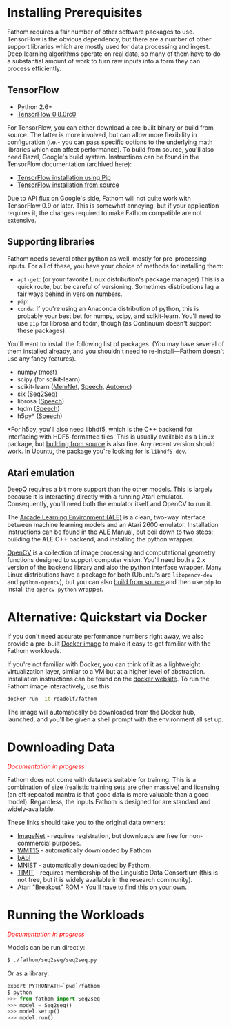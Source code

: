 # Installing Prerequisites

Fathom requires a fair number of other software packages to use. TensorFlow is the obvious dependency, but there are a number of other support libraries which are mostly used for data processing and ingest. Deep learning algorithms operate on real data, so many of them have to do a substantial amount of work to turn raw inputs into a form they can process efficiently.

## TensorFlow

 - Python 2.6+
 - [TensorFlow 0.8.0rc0](https://github.com/tensorflow/tensorflow/releases/tag/v0.8.0rc0)

For TensorFlow, you can either download a pre-built binary or build from source. The latter is more involved, but can allow more flexibility in configuration (i.e.- you can pass specific options to the underlying math libraries which can affect performance). To build from source, you'll also need Bazel, Google's build system. Instructions can be found in the TensorFlow documentation (archived here):

  - [TensorFlow installation using Pip](https://github.com/tensorflow/tensorflow/blob/v0.8.0rc0/tensorflow/g3doc/get_started/os_setup.md#pip-installation)
  - [TensorFlow installation from source](https://github.com/tensorflow/tensorflow/blob/v0.8.0rc0/tensorflow/g3doc/get_started/os_setup.md#installing-from-sources)

Due to API flux on Google's side, Fathom will not quite work with TensorFlow 0.9 or later. This is somewhat annoying, but if your application requires it, the changes required to make Fathom compatible are not extensive.

## Supporting libraries

Fathom needs several other python as well, mostly for pre-processing inputs. For all of these, you have your choice of methods for installing them:

 - `apt-get`: (or your favorite Linux distribution's package manager) This is a quick route, but be careful of versioning. Sometimes distributions lag a fair ways behind in version numbers.
 - `pip`: 
 - `conda`: If you're using an Anaconda distribution of python, this is probably your best bet for numpy, scipy, and scikit-learn. You'll need to use `pip` for librosa and tqdm, though (as Continuum doesn't support these packages).

You'll want to install the following list of packages. (You may have several of them installed already, and you shouldn't need to re-install&mdash;Fathom doesn't use any fancy features).

 - numpy (most)
 - scipy (for scikit-learn)
 - scikit-learn ([MemNet](/models/#memnet), [Speech](/models/#speech), [Autoenc](/models/#autoenc))
 - six ([Seq2Seq](/models/#seq2seq))
 - librosa ([Speech](/models/#speech))
 - tqdm ([Speech](/models/#speech))
 - h5py* ([Speech](/models/#speech))

*For h5py, you'll also need libhdf5, which is the C++ backend for interfacing with HDF5-formatted files. This is usually available as a Linux package, but [building from source](https://support.hdfgroup.org/downloads/index.html) is also fine. Any recent version should work. In Ubuntu, the package you're looking for is `libhdf5-dev`.

## Atari emulation

[DeepQ](/models/#deepq) requires a bit more support than the other models. This is largely because it is interacting directly with a running Atari emulator. Consequently, you'll need both the emulator itself and OpenCV to run it.

The [Arcade Learning Environment (ALE)](http://www.arcadelearningenvironment.org/) is a clean, two-way interface between machine learning models and an Atari 2600 emulator. Installation instructions can be found in the [ALE Manual](https://github.com/mgbellemare/Arcade-Learning-Environment/raw/master/doc/manual/manual.pdf), but boil down to two steps: building the ALE C++ backend, and installing the python wrapper.


[OpenCV](http://opencv.org/) is a collection of image processing and computational geometry functions designed to support computer vision. You'll need both a 2.x version of the backend library and also the python interface wrapper. Many Linux distributions have a package for both (Ubuntu's are `libopencv-dev` and `python-opencv`), but you can also [build from source ](http://docs.opencv.org/2.4.13/doc/tutorials/introduction/linux_install/linux_install.html) and then use `pip` to install the `opencv-python` wrapper.

# Alternative: Quickstart via Docker

If you don't need accurate performance numbers right away, we also provide a pre-built [Docker image](https://hub.docker.com/r/rdadolf/fathom/) to make it easy to get familiar with the Fathom workloads.

If you're not familiar with Docker, you can think of it as a lightweight virtualization layer, similar to a VM but at a higher level of abstraction. Installation instructions can be found on the [docker website](https://www.docker.com/). To run the Fathom image interactively, use this:

```sh
docker run -it rdadolf/fathom
```

The image will automatically be downloaded from the Docker hub, launched, and you'll be given a shell prompt with the environment all set up.

# Downloading Data

*<div style='color: red'>Documentation in progress</div>*

Fathom does not come with datasets suitable for training. This is a combination of size (realistic training sets are often massive) and licensing (an oft-repeated mantra is that good data is more valuable than a good model).
Regardless, the inputs Fathom is designed for are standard and widely-available.

These links should take you to the original data owners:

- [ImageNet](http://www.image-net.org/download-images) - requires registration, but downloads are free for non-commercial purposes.
- [WMT15](http://www.statmt.org/wmt15/translation-task.html) - automatically downloaded by Fathom
- [bAbI](https://research.facebook.com/research/babi/)
- [MNIST](http://yann.lecun.com/exdb/mnist/) - automatically downloaded by Fathom.
- [TIMIT](https://catalog.ldc.upenn.edu/ldc93s1) - requires membership of the Linguistic Data Consortium (this is not free, but it is widely available in the research community).
- Atari "Breakout" ROM - [You'll have to find this on your own.](https://www.google.com/search?q=atari+breakout+rom)

# Running the Workloads

*<div style='color: red'>Documentation in progress</div>*

Models can be run directly:
```sh
$ ./fathom/seq2seq/seq2seq.py
```

Or as a library:
```python
export PYTHONPATH=`pwd`/fathom
$ python
>>> from fathom import Seq2seq
>>> model = Seq2seq()
>>> model.setup()
>>> model.run()
```


